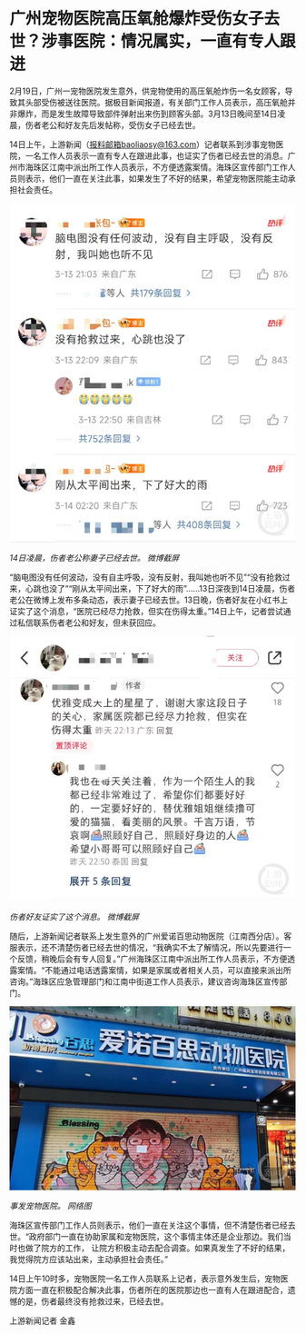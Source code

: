 # 广州宠物医院高压氧舱爆炸受伤女子去世？涉事医院：情况属实，一直有专人跟进

2月19日，广州一宠物医院发生意外，供宠物使用的高压氧舱炸伤一名女顾客，导致其头部受伤被送往医院。据极目新闻报道，有关部门工作人员表示，高压氧舱并非爆炸，而是发生故障导致部件弹射出来伤到顾客头部。3月13日晚间至14日凌晨，伤者老公和好友先后发帖称，受伤女子已经去世。

14日上午，上游新闻（报料邮箱baoliaosy@163.com）记者联系到涉事宠物医院，一名工作人员表示一直有专人在跟进此事，也证实了伤者已经去世的消息。广州市海珠区江南中派出所工作人员表示，不方便透露案情。海珠区宣传部门工作人员则表示，他们一直在关注此事，如果发生了不好的结果，希望宠物医院能主动承担社会责任。

![f2c833befd31d2f25646e08c9cb293d2.jpg](https://raw.githubusercontent.com/qqhsx/qqnews_image/main/2024/03/14/广州宠物医院高压氧舱爆炸受伤女子去世？涉事医院：情况属实，一直有专人跟进/f2c833befd31d2f25646e08c9cb293d2.jpg)

_14日凌晨，伤者老公称妻子已经去世。 微博截屏_

“脑电图没有任何波动，没有自主呼吸，没有反射，我叫她也听不见”“没有抢救过来，心跳也没了”“刚从太平间出来，下了好大的雨”……13日深夜到14日凌晨，伤者老公在微博上发布多条动态，表示妻子已经去世。13日晚，伤者好友在小红书上证实了这个消息，“医院已经尽力抢救，但实在伤得太重。”14日上午，记者尝试通过私信联系伤者老公和好友，但未获回应。

![ea43a6c956c820b0f666eaf88155d968.jpg](https://raw.githubusercontent.com/qqhsx/qqnews_image/main/2024/03/14/广州宠物医院高压氧舱爆炸受伤女子去世？涉事医院：情况属实，一直有专人跟进/ea43a6c956c820b0f666eaf88155d968.jpg)

 _伤者好友证实了这个消息。 微博截屏_

随后，上游新闻记者联系上发生意外的广州爱诺百思动物医院（江南西分店）。客服表示，还不清楚伤者已经去世的情况，“我确实不太了解情况，所以先要进行一个反馈，稍晚后会有专人回复。”广州海珠区江南中派出所工作人员表示，不方便透露案情。“不能通过电话透露案情，如果是家属或者相关人员，可以直接来派出所咨询。”海珠区应急管理部门和江南中街道工作人员表示，建议咨询海珠区宣传部门。

![a7618dbb18d79180baa57268e69061cc.jpg](https://raw.githubusercontent.com/qqhsx/qqnews_image/main/2024/03/14/广州宠物医院高压氧舱爆炸受伤女子去世？涉事医院：情况属实，一直有专人跟进/a7618dbb18d79180baa57268e69061cc.jpg)

 _事发宠物医院。 网络图_

海珠区宣传部门工作人员则表示，他们一直在关注这个事情，但不清楚伤者已经去世。“政府部门一直在协助家属和宠物医院，这个事情主体还是企业那边。我们当时也做了院方的工作，
让院方积极主动去配合调查。如果真发生了不好的结果，我觉得院方应该站出来，主动承担社会责任。”

14日上午10时多，宠物医院一名工作人员联系上记者，表示意外发生后，宠物医院方面一直在积极配合解决此事，伤者所在的医院那边也一直有人在跟进配合，遗憾的是，伤者最终没有抢救过来，已经去世。

上游新闻记者 金鑫

